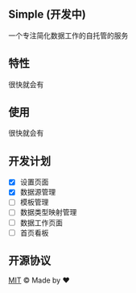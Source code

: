 ## Simple (开发中)

一个专注简化数据工作的自托管的服务

## 特性

很快就会有

## 使用

很快就会有

## 开发计划

- [x] 设置页面
- [x] 数据源管理
- [ ] 模板管理
- [ ] 数据类型映射管理
- [ ] 数据工作页面
- [ ] 首页看板

## 开源协议

[MIT](./LICENSE) &copy; Made by ❤️